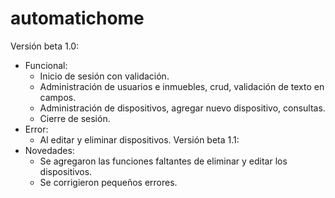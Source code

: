 # automatichome

Versión beta 1.0:
- Funcional:
  * Inicio de sesión con validación.
  * Administración de usuarios e inmuebles, crud, validación de texto en campos.
  * Administración de dispositivos, agregar nuevo dispositivo, consultas.
  * Cierre de sesión.
- Error:
  * Al editar y eliminar dispositivos.
Versión beta 1.1:
- Novedades:
  * Se agregaron las funciones faltantes de eliminar y editar los dispositivos.
  * Se corrigieron pequeños errores.
